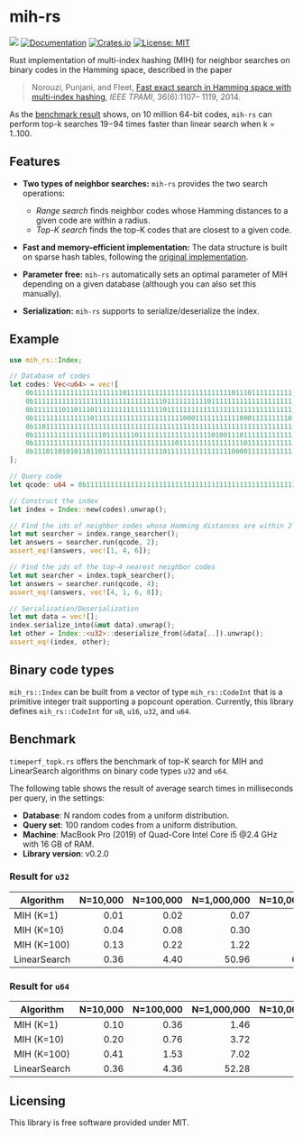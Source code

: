 # mih-rs

![](https://github.com/kampersanda/mih-rs/actions/workflows/rust.yml/badge.svg)
[![Documentation](https://docs.rs/mih-rs/badge.svg)](https://docs.rs/mih-rs)
[![Crates.io](https://img.shields.io/crates/v/mih-rs.svg)](https://crates.io/crates/mih-rs)
[![License: MIT](https://img.shields.io/badge/license-MIT-blue.svg)](https://github.com/kampersanda/mih-rs/blob/master/LICENSE)

Rust implementation of multi-index hashing (MIH) for neighbor searches on binary codes in the Hamming space, described in the paper

> Norouzi, Punjani, and Fleet, [Fast exact search in Hamming space with multi-index hashing](https://arxiv.org/abs/1307.2982), *IEEE TPAMI*, 36(6):1107– 1119, 2014.

As the [benchmark result](https://github.com/kampersanda/mih-rs#benchmark) shows, on 10 million 64-bit codes, `mih-rs` can perform top-k searches 19−94 times faster than linear search when k = 1..100.

## Features

- **Two types of neighbor searches:** `mih-rs` provides the two search operations:
  - *Range search* finds neighbor codes whose Hamming distances to a given code are within a radius.
  - *Top-K search* finds the top-K codes that are closest to a given code.

- **Fast and memory-efficient implementation:** The data structure is built on sparse hash tables, following the [original implementation](https://github.com/norouzi/mih).

- **Parameter free:** `mih-rs` automatically sets an optimal parameter of MIH depending on a given database (although you can also set this manually).

- **Serialization:** `mih-rs` supports to serialize/deserialize the index.

## Example

```rust
use mih_rs::Index;

// Database of codes
let codes: Vec<u64> = vec![
    0b1111111111111111111111011111111111111111111111111011101111111111, // #zeros = 3
    0b1111111111111111111111111111111101111111111011111111111111111111, // #zeros = 2
    0b1111111011011101111111111111111101111111111111111111111111111111, // #zeros = 4
    0b1111111111111101111111111111111111111000111111111110001111111110, // #zeros = 8
    0b1101111111111111111111111111111111111111111111111111111111111111, // #zeros = 1
    0b1111111111111111101111111011111111111111111101001110111111111111, // #zeros = 6
    0b1111111111111111111111111111111111101111111111111111011111111111, // #zeros = 2
    0b1110110101011011011111111111111101111111111111111000011111111111, // #zeros = 11
];

// Query code
let qcode: u64 = 0b1111111111111111111111111111111111111111111111111111111111111111; // #zeros = 0

// Construct the index
let index = Index::new(codes).unwrap();

// Find the ids of neighbor codes whose Hamming distances are within 2
let mut searcher = index.range_searcher();
let answers = searcher.run(qcode, 2);
assert_eq!(answers, vec![1, 4, 6]);

// Find the ids of the top-4 nearest neighbor codes
let mut searcher = index.topk_searcher();
let answers = searcher.run(qcode, 4);
assert_eq!(answers, vec![4, 1, 6, 0]);

// Serialization/Deserialization
let mut data = vec![];
index.serialize_into(&mut data).unwrap();
let other = Index::<u32>::deserialize_from(&data[..]).unwrap();
assert_eq!(index, other);
```

## Binary code types

`mih_rs::Index` can be built from a vector of type `mih_rs::CodeInt`
that is a primitive integer trait supporting a popcount operation.
Currently, this library defines `mih_rs::CodeInt` for `u8`, `u16`, `u32`, and `u64`.

## Benchmark

`timeperf_topk.rs` offers the benchmark of top-K search for MIH and LinearSearch algorithms on binary code types `u32` and `u64`.

The following table shows the result of average search times in milliseconds per query, in the settings:

- **Database**: N random codes from a uniform distribution.
- **Query set**: 100 random codes from a uniform distribution.
- **Machine**: MacBook Pro (2019) of Quad-Core Intel Core i5 @2.4 GHz with 16 GB of RAM.
- **Library version**: v0.2.0

### Result for `u32`

| Algorithm    | N=10,000 | N=100,000 | N=1,000,000 | N=10,000,000 |
| ------------ | -------: | --------: | ----------: | -----------: |
| MIH (K=1)    |     0.01 |      0.02 |        0.07 |         0.38 |
| MIH (K=10)   |     0.04 |      0.08 |        0.30 |         1.06 |
| MIH (K=100)  |     0.13 |      0.22 |        1.22 |         4.35 |
| LinearSearch |     0.36 |      4.40 |       50.96 |       626.87 |

### Result for `u64`

| Algorithm    | N=10,000 | N=100,000 | N=1,000,000 | N=10,000,000 |
| ------------ | -------: | --------: | ----------: | -----------: |
| MIH (K=1)    |     0.10 |      0.36 |        1.46 |          6.7 |
| MIH (K=10)   |     0.20 |      0.76 |        3.72 |         14.8 |
| MIH (K=100)  |     0.41 |      1.53 |        7.02 |         33.2 |
| LinearSearch |     0.36 |      4.36 |       52.28 |        629.1 |

## Licensing

This library is free software provided under MIT.

